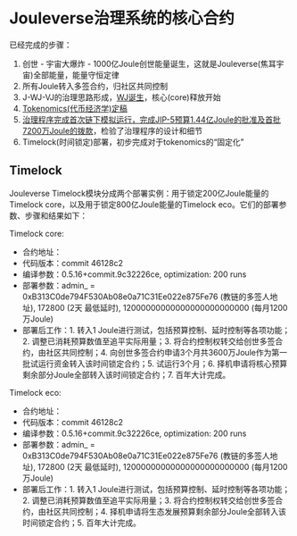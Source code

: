 # Jouleverse治理系统的核心合约

已经完成的步骤：
1. 创世 - 宇宙大爆炸 - 1000亿Joule创世能量诞生，这就是Jouleverse(焦耳宇宙)全部能量，能量守恒定律
2. 所有Joule转入多签合约，归社区共同控制
3. J-WJ-VJ的治理思路形成，[WJ诞生](https://github.com/jouleverse/WJOULE)，核心(core)释放开始
4. [Tokenomics(代币经济学)定稿](https://github.com/Jouleverse/genesis-treasury)
5. [治理程序完成首次链下模拟运行，完成JIP-5预算1.44亿Joule的批准及首批7200万Joule的拨款](https://github.com/Jouleverse/jips)，检验了治理程序的设计和细节
6. Timelock(时间锁定)部署，初步完成对于tokenomics的“固定化”

## Timelock

Jouleverse Timelock模块分成两个部署实例：用于锁定200亿Joule能量的Timelock core，以及用于锁定800亿Joule能量的Timelock eco。它们的部署参数、步骤和结果如下：

Timelock core:
- 合约地址：
- 代码版本：commit 46128c2
- 编译参数：0.5.16+commit.9c32226ce, optimization: 200 runs
- 部署参数：admin_ = 0xB313C0de794F530Ab08e0a71C31Ee022e875Fe76 (教链的多签人地址), 172800 (2天 最低延时), 12000000000000000000000000 (每月1200万Joule)
- 部署后工作：1. 转入1 Joule进行测试，包括预算控制、延时控制等各项功能；2. 调整已消耗预算数值至追平实际用量；3. 将合约控制权转交给创世多签合约，由社区共同控制；4. 向创世多签合约申请3个月共3600万Joule作为第一批试运行资金转入该时间锁定合约；5. 试运行3个月；6. 择机申请将核心预算剩余部分Joule全部转入该时间锁定合约；7. 百年大计完成。

Timelock eco:
- 合约地址：
- 代码版本：commit 46128c2
- 编译参数：0.5.16+commit.9c32226ce, optimization: 200 runs
- 部署参数：admin_ = 0xB313C0de794F530Ab08e0a71C31Ee022e875Fe76 (教链的多签人地址), 172800 (2天 最低延时), 12000000000000000000000000 (每月1200万Joule)
- 部署后工作：1. 转入1 Joule进行测试，包括预算控制、延时控制等各项功能；2. 调整已消耗预算数值至追平实际用量；3. 将合约控制权转交给创世多签合约，由社区共同控制；4. 择机申请将生态发展预算剩余部分Joule全部转入该时间锁定合约；5. 百年大计完成。
